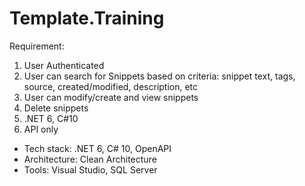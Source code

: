 # Template.Training

Requirement:
1. User Authenticated 
2. User can search for Snippets based on criteria: snippet text, tags, source, created/modified, description, etc 
3. User can modify/create and view snippets 
4. Delete snippets 
5. .NET 6, C#10 
6. API only 

- Tech stack: .NET 6, C# 10, OpenAPI
- Architecture: Clean Architecture
- Tools: Visual Studio, SQL Server
